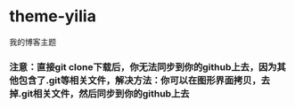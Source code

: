 # theme-yilia
我的博客主题

### 注意：直接git clone下载后，你无法同步到你的github上去，因为其他包含了.git等相关文件，解决方法：你可以在图形界面拷贝，去掉.git相关文件，然后同步到你的github上去
